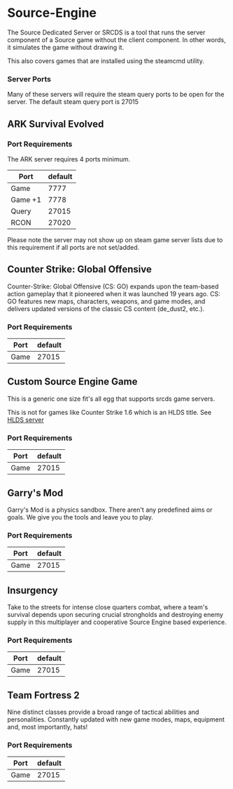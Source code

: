 # Source-Engine

The Source Dedicated Server or SRCDS is a tool that runs the server component of a Source game without the client component. In other words, it simulates the game without drawing it.

This also covers games that are installed using the steamcmd utility.

### Server Ports
Many of these servers will require the steam query ports to be open for the server.
The default steam query port is 27015

## ARK Survival Evolved

### Port Requirements
The ARK server requires 4 ports minimum.

| Port    | default |
|---------|---------|
| Game    | 7777    |
| Game +1 | 7778    |
| Query   | 27015   |
| RCON    | 27020   |

Please note the server may not show up on steam game server lists due to this requirement if all ports are not set/added.

## Counter Strike: Global Offensive

Counter-Strike: Global Offensive (CS: GO) expands upon the team-based action gameplay that it pioneered when it was launched 19 years ago. CS: GO features new maps, characters, weapons, and game modes, and delivers updated versions of the classic CS content (de_dust2, etc.). 

### Port Requirements
|   Port   | default |
|----------|---------|
|   Game   | 27015   |

## Custom Source Engine Game

This is a generic one size fit's all egg that supports srcds game servers.

This is not for games like Counter Strike 1.6 which is an HLDS title. See [HLDS server](/source_servers/hlds_server)

### Port Requirements
|   Port   | default |
|----------|---------|
|   Game   | 27015   |

## Garry's Mod

Garry's Mod is a physics sandbox. There aren't any predefined aims or goals. We give you the tools and leave you to play. 

### Port Requirements
|   Port   | default |
|----------|---------|
|   Game   | 27015   |

## Insurgency

Take to the streets for intense close quarters combat, where a team's survival depends upon securing crucial strongholds and destroying enemy supply in this multiplayer and cooperative Source Engine based experience. 

### Port Requirements
|   Port   | default |
|----------|---------|
|   Game   | 27015   |

## Team Fortress 2

Nine distinct classes provide a broad range of tactical abilities and personalities. Constantly updated with new game modes, maps, equipment and, most importantly, hats!

### Port Requirements
|   Port   | default |
|----------|---------|
|   Game   | 27015   |